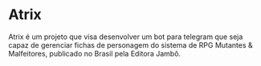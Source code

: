 # Atrix
Atrix é um projeto que visa desenvolver um bot para telegram que seja capaz de gerenciar fichas de personagem do sistema de RPG Mutantes & Malfeitores, publicado no Brasil pela Editora Jambô.
